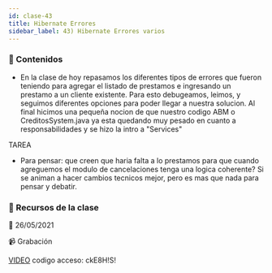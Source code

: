 ```yaml
---
id: clase-43
title: Hibernate Errores
sidebar_label: 43) Hibernate Errores varios
---
```




### 📝 Contenidos

- En la clase de hoy repasamos los diferentes tipos de errores que fueron teniendo para agregar el listado de prestamos e ingresando un prestamo a un cliente existente. Para esto debugeamos, leimos, y seguimos diferentes opciones para poder llegar a nuestra solucion. Al final hicimos una pequeña nocion de que nuestro codigo ABM o CreditosSystem.java ya esta quedando muy pesado en cuanto a responsabilidades y se hizo la intro a "Services"

TAREA
- Para pensar: que creen que haria falta a lo prestamos para que cuando agreguemos el modulo de cancelaciones tenga una logica coherente? Si se animan a hacer cambios tecnicos mejor, pero es mas que nada para pensar y debatir.

### 🚀 Recursos de la clase

📆 26/05/2021

📹 Grabación

[VIDEO](https://us02web.zoom.us/rec/share/O9orgXkkmnOoVxrZXgPnwh3hvUbhP-z73YCVkmNmlknbuhngl-48cA6HVGGdqUa1.FiAkqO5vlTVwLMK8)
codigo acceso: ckE8H!S!
